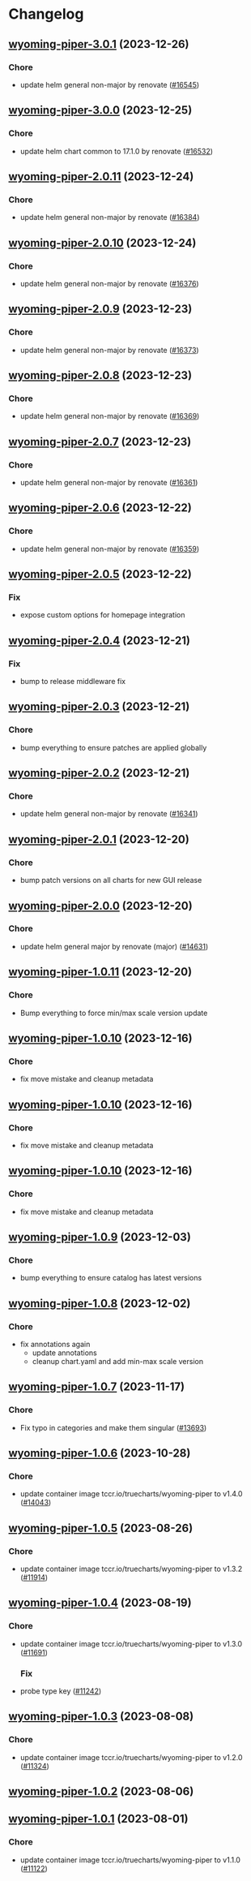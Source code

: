 # Changelog



## [wyoming-piper-3.0.1](https://github.com/truecharts/charts/compare/wyoming-piper-3.0.0...wyoming-piper-3.0.1) (2023-12-26)

### Chore

- update helm general non-major by renovate ([#16545](https://github.com/truecharts/charts/issues/16545))
  
  


## [wyoming-piper-3.0.0](https://github.com/truecharts/charts/compare/wyoming-piper-2.0.11...wyoming-piper-3.0.0) (2023-12-25)

### Chore

- update helm chart common to 17.1.0 by renovate ([#16532](https://github.com/truecharts/charts/issues/16532))
  
  


## [wyoming-piper-2.0.11](https://github.com/truecharts/charts/compare/wyoming-piper-2.0.10...wyoming-piper-2.0.11) (2023-12-24)

### Chore

- update helm general non-major by renovate ([#16384](https://github.com/truecharts/charts/issues/16384))
  
  


## [wyoming-piper-2.0.10](https://github.com/truecharts/charts/compare/wyoming-piper-2.0.9...wyoming-piper-2.0.10) (2023-12-24)

### Chore

- update helm general non-major by renovate ([#16376](https://github.com/truecharts/charts/issues/16376))
  
  


## [wyoming-piper-2.0.9](https://github.com/truecharts/charts/compare/wyoming-piper-2.0.8...wyoming-piper-2.0.9) (2023-12-23)

### Chore

- update helm general non-major by renovate ([#16373](https://github.com/truecharts/charts/issues/16373))
  
  


## [wyoming-piper-2.0.8](https://github.com/truecharts/charts/compare/wyoming-piper-2.0.7...wyoming-piper-2.0.8) (2023-12-23)

### Chore

- update helm general non-major by renovate ([#16369](https://github.com/truecharts/charts/issues/16369))
  
  


## [wyoming-piper-2.0.7](https://github.com/truecharts/charts/compare/wyoming-piper-2.0.6...wyoming-piper-2.0.7) (2023-12-23)

### Chore

- update helm general non-major by renovate ([#16361](https://github.com/truecharts/charts/issues/16361))
  
  


## [wyoming-piper-2.0.6](https://github.com/truecharts/charts/compare/wyoming-piper-2.0.5...wyoming-piper-2.0.6) (2023-12-22)

### Chore

- update helm general non-major by renovate ([#16359](https://github.com/truecharts/charts/issues/16359))
  
  


## [wyoming-piper-2.0.5](https://github.com/truecharts/charts/compare/wyoming-piper-2.0.4...wyoming-piper-2.0.5) (2023-12-22)

### Fix

- expose custom options for homepage integration
  
  


## [wyoming-piper-2.0.4](https://github.com/truecharts/charts/compare/wyoming-piper-2.0.3...wyoming-piper-2.0.4) (2023-12-21)

### Fix

- bump to release middleware fix
  
  


## [wyoming-piper-2.0.3](https://github.com/truecharts/charts/compare/wyoming-piper-2.0.2...wyoming-piper-2.0.3) (2023-12-21)

### Chore

- bump everything to ensure patches are applied globally
  
  


## [wyoming-piper-2.0.2](https://github.com/truecharts/charts/compare/wyoming-piper-2.0.1...wyoming-piper-2.0.2) (2023-12-21)

### Chore

- update helm general non-major by renovate ([#16341](https://github.com/truecharts/charts/issues/16341))
  
  


## [wyoming-piper-2.0.1](https://github.com/truecharts/charts/compare/wyoming-piper-2.0.0...wyoming-piper-2.0.1) (2023-12-20)

### Chore

- bump patch versions on all charts for new GUI release
  
  


## [wyoming-piper-2.0.0](https://github.com/truecharts/charts/compare/wyoming-piper-1.0.11...wyoming-piper-2.0.0) (2023-12-20)

### Chore

- update helm general major by renovate (major) ([#14631](https://github.com/truecharts/charts/issues/14631))
  
  


## [wyoming-piper-1.0.11](https://github.com/truecharts/charts/compare/wyoming-piper-1.0.10...wyoming-piper-1.0.11) (2023-12-20)

### Chore

- Bump everything to force min/max scale version update
  
  


## [wyoming-piper-1.0.10](https://github.com/truecharts/charts/compare/wyoming-piper-1.0.9...wyoming-piper-1.0.10) (2023-12-16)

### Chore

- fix move mistake and cleanup metadata
  
  


## [wyoming-piper-1.0.10](https://github.com/truecharts/charts/compare/wyoming-piper-1.0.9...wyoming-piper-1.0.10) (2023-12-16)

### Chore

- fix move mistake and cleanup metadata
  
  


## [wyoming-piper-1.0.10](https://github.com/truecharts/charts/compare/wyoming-piper-1.0.9...wyoming-piper-1.0.10) (2023-12-16)

### Chore

- fix move mistake and cleanup metadata
  
  


## [wyoming-piper-1.0.9](https://github.com/truecharts/charts/compare/wyoming-piper-1.0.8...wyoming-piper-1.0.9) (2023-12-03)

### Chore

- bump everything to ensure catalog has latest versions
  
  


## [wyoming-piper-1.0.8](https://github.com/truecharts/charts/compare/wyoming-piper-1.0.7...wyoming-piper-1.0.8) (2023-12-02)

### Chore

- fix annotations again
  - update annotations
  - cleanup chart.yaml and add min-max scale version
  
  









## [wyoming-piper-1.0.7](https://github.com/truecharts/charts/compare/wyoming-piper-1.0.6...wyoming-piper-1.0.7) (2023-11-17)

### Chore

- Fix typo in categories and make them singular ([#13693](https://github.com/truecharts/charts/issues/13693))
  
  


## [wyoming-piper-1.0.6](https://github.com/truecharts/charts/compare/wyoming-piper-1.0.5...wyoming-piper-1.0.6) (2023-10-28)

### Chore

- update container image tccr.io/truecharts/wyoming-piper to v1.4.0 ([#14043](https://github.com/truecharts/charts/issues/14043))
  
  


## [wyoming-piper-1.0.5](https://github.com/truecharts/charts/compare/wyoming-piper-1.0.4...wyoming-piper-1.0.5) (2023-08-26)

### Chore

- update container image tccr.io/truecharts/wyoming-piper to v1.3.2 ([#11914](https://github.com/truecharts/charts/issues/11914))
  
  


## [wyoming-piper-1.0.4](https://github.com/truecharts/charts/compare/wyoming-piper-1.0.3...wyoming-piper-1.0.4) (2023-08-19)

### Chore

- update container image tccr.io/truecharts/wyoming-piper to v1.3.0 ([#11691](https://github.com/truecharts/charts/issues/11691))
  
  ### Fix

- probe type key ([#11242](https://github.com/truecharts/charts/issues/11242))
  
  


## [wyoming-piper-1.0.3](https://github.com/truecharts/charts/compare/wyoming-piper-1.0.2...wyoming-piper-1.0.3) (2023-08-08)

### Chore

- update container image tccr.io/truecharts/wyoming-piper to v1.2.0 ([#11324](https://github.com/truecharts/charts/issues/11324))
  
  


## [wyoming-piper-1.0.2](https://github.com/truecharts/charts/compare/wyoming-piper-1.0.1...wyoming-piper-1.0.2) (2023-08-06)




## [wyoming-piper-1.0.1](https://github.com/truecharts/charts/compare/wyoming-piper-1.0.0...wyoming-piper-1.0.1) (2023-08-01)

### Chore

- update container image tccr.io/truecharts/wyoming-piper to v1.1.0 ([#11122](https://github.com/truecharts/charts/issues/11122))
  
  